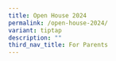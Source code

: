 ```yaml
---
title: Open House 2024
permalink: /open-house-2024/
variant: tiptap
description: ""
third_nav_title: For Parents
---
```


